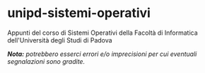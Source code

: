 # unipd-sistemi-operativi
Appunti del corso di Sistemi Operativi della Facoltà di Informatica dell'Università degli Studi di Padova

<i><b>Nota:</b> potrebbero esserci errori e/o imprecisioni per cui eventuali segnalazioni sono gradite.</i>

